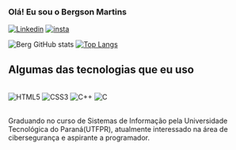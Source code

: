 

### Olá! Eu sou o Bergson Martins

[![Linkedin](https://img.shields.io/badge/LinkedIn-0077B5?style=for-the-badge&logo=linkedin&logoColor=white)](https://www.linkedin.com/in/bergson-juan-888059191/)
[![insta](https://img.shields.io/badge/Instagram-E4405F?style=for-the-badge&logo=instagram&logoColor=white)](https://www.instagram.com/b_juanm/)

![Berg GitHub stats](https://github-readme-stats.vercel.app/api?username=BergsonMartins-prog&show_icons=true&theme=onedark)
[![Top Langs](https://github-readme-stats.vercel.app/api/top-langs/?username=BRGS224)](https://github.com/BergsonMartins-prog/github-readme-stats)

## Algumas das tecnologias que eu uso

<div style="display: inline block"><br/>
    <img aling="center" alt="HTML5" src="https://img.shields.io/badge/HTML5-E34F26?style=for-the-badge&logo=html5&logoColor=white"/>
    <img aling="center" alt="CSS3" src="https://img.shields.io/badge/CSS3-1572B6?style=for-the-badge&logo=css3&logoColor=white"/>
    <img aling="center" alt="C++" src="https://img.shields.io/badge/C%2B%2B-00599C?style=for-the-badge&logo=c%2B%2B&logoColor=white"/>
    <img aling="center" alt="C" src="https://img.shields.io/badge/C-00599C?style=for-the-badge&logo=c&logoColor=white"/>
</div><br/>

Graduando no curso de Sistemas de Informação pela Universidade Tecnológica do Paraná(UTFPR), atualmente interessado na área de cibersegurança e aspirante a programador.

